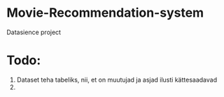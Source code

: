 # Movie-Recommendation-system
Datasience project


# Todo:
1. Dataset teha tabeliks, nii, et on muutujad ja asjad ilusti kättesaadavad
2. 
